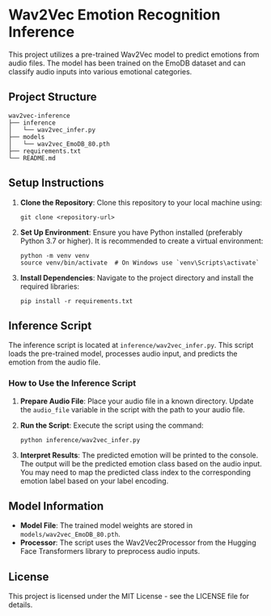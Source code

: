 # Wav2Vec Emotion Recognition Inference

This project utilizes a pre-trained Wav2Vec model to predict emotions from audio files. The model has been trained on the EmoDB dataset and can classify audio inputs into various emotional categories.

## Project Structure

```
wav2vec-inference
├── inference
│   └── wav2vec_infer.py
├── models
│   └── wav2vec_EmoDB_80.pth
├── requirements.txt
└── README.md
```

## Setup Instructions

1. **Clone the Repository**: 
   Clone this repository to your local machine using:
   ```
   git clone <repository-url>
   ```

2. **Set Up Environment**: 
   Ensure you have Python installed (preferably Python 3.7 or higher). It is recommended to create a virtual environment:
   ```
   python -m venv venv
   source venv/bin/activate  # On Windows use `venv\Scripts\activate`
   ```

3. **Install Dependencies**: 
   Navigate to the project directory and install the required libraries:
   ```
   pip install -r requirements.txt
   ```

## Inference Script

The inference script is located at `inference/wav2vec_infer.py`. This script loads the pre-trained model, processes audio input, and predicts the emotion from the audio file.

### How to Use the Inference Script

1. **Prepare Audio File**: 
   Place your audio file in a known directory. Update the `audio_file` variable in the script with the path to your audio file.

2. **Run the Script**: 
   Execute the script using the command:
   ```
   python inference/wav2vec_infer.py
   ```

3. **Interpret Results**: 
   The predicted emotion will be printed to the console. The output will be the predicted emotion class based on the audio input. You may need to map the predicted class index to the corresponding emotion label based on your label encoding.

## Model Information

- **Model File**: The trained model weights are stored in `models/wav2vec_EmoDB_80.pth`.
- **Processor**: The script uses the Wav2Vec2Processor from the Hugging Face Transformers library to preprocess audio inputs.

## License

This project is licensed under the MIT License - see the LICENSE file for details.